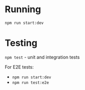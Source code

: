 # Running

`npm run start:dev`

# Testing

`npm test` - unit and integration tests

For E2E tests:
- `npm run start:dev`
- `npm run test:e2e`

